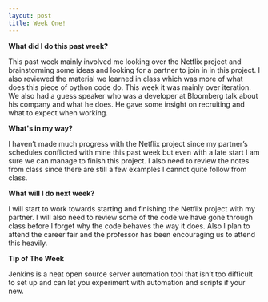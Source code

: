 ```yaml
---
layout: post
title: Week One!
---
```


**What did I do this past week?**

This past week mainly involved me looking over the Netflix project and brainstorming some ideas and looking for a partner to join in in this project. I also reviewed the material we learned in class which was more of what does this piece of python code do. This week it was mainly over iteration. We also had a guess speaker who was a developer at Bloomberg talk about his company and what he does. He gave some insight on recruiting and what to expect when working.

**What's in my way?**

I haven’t made much progress with the Netflix project since my partner’s schedules conflicted with mine this past week but even with a late start I am sure we can manage to finish this project. I also need to review the notes from class since there are still a few examples I cannot quite follow from class.

**What will I do next week?** 

I will start to work towards starting and finishing the Netflix project with my partner. I will also need to review some of the code we have gone through class before I forget why the code behaves the way it does. Also I plan to attend the career fair and the professor has been encouraging us to attend this heavily.

**Tip of The Week** 

Jenkins is a neat open source server automation tool that isn’t too difficult to set up and can let you experiment with automation and scripts if your new. 
